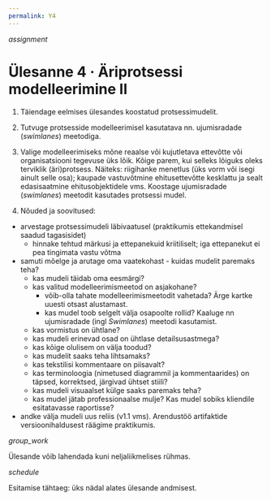 ```yaml
---
permalink: Y4
---
```


<div style='display: inline-block;'> <i class="material-icons ikoon teal">assignment</i></div>

# Ülesanne 4 · Äriprotsessi modelleerimine II

1. Täiendage eelmises ülesandes koostatud protsessimudelit.

1. Tutvuge protsesside modelleerimisel kasutatava nn. ujumisradade (_swimlanes_) meetodiga.

3. Valige modelleerimiseks mõne reaalse või kujutletava ettevôtte vôi organisatsiooni tegevuse üks lõik. Kõige parem, kui selleks lõiguks oleks terviklik (äri)protsess. Näiteks: riigihanke menetlus (üks vorm või isegi ainult selle osa); kaupade vastuvõtmine ehitusettevõtte kesklattu ja sealt edasisaatmine ehitusobjektidele vms. Koostage ujumisradade (_swimlanes_) meetodit kasutades protsessi mudel.

2. Nõuded ja soovitused:

- arvestage protsessimudeli läbivaatusel (praktikumis ettekandmisel saadud tagasisidet)
  - hinnake tehtud märkusi ja ettepanekuid kriitiliselt; iga ettepanekut ei pea tingimata vastu võtma
- samuti mõelge ja arutage oma vaatekohast - kuidas mudelit paremaks teha?
  - kas mudeli täidab oma eesmärgi?
  - kas valitud modelleerimismeetod on asjakohane?
    - võib-olla tahate modelleerimismeetodit vahetada? Ärge kartke uuesti otsast alustamast.
    - kas mudel toob selgelt välja osapoolte rollid? Kaaluge nn ujumisradade (ingl _Swimlanes_) meetodi kasutamist. 
  - kas vormistus on ühtlane?
  - kas mudeli erinevad osad on ühtlase detailsusastmega?
  - kas kõige olulisem on välja toodud?
  - kas mudelit saaks teha lihtsamaks?
  - kas tekstilisi kommentaare on piisavalt?
  - kas terminoloogia (nimetused diagrammil ja kommentaarides) on täpsed, korrektsed, järgivad ühtset stiili?
  - kas mudeli visuaalset külge saaks paremaks teha?
  - kas mudel jätab professionaalse mulje? Kas mudel sobiks kliendile esitatavasse raportisse?
- andke välja mudeli uus reliis (v1.1 vms). Arendustöö artifaktide versioonihaldusest räägime praktikumis.

<div style='display: inline-block;'> <i class="material-icons ikoon teal">group_work</i></div>

Ülesande võib lahendada kuni neljaliikmelises rühmas.

<div style='display: inline-block;'> <i class="material-icons ikoon teal">schedule</i></div>

Esitamise tähtaeg: üks nädal alates ülesande andmisest.
